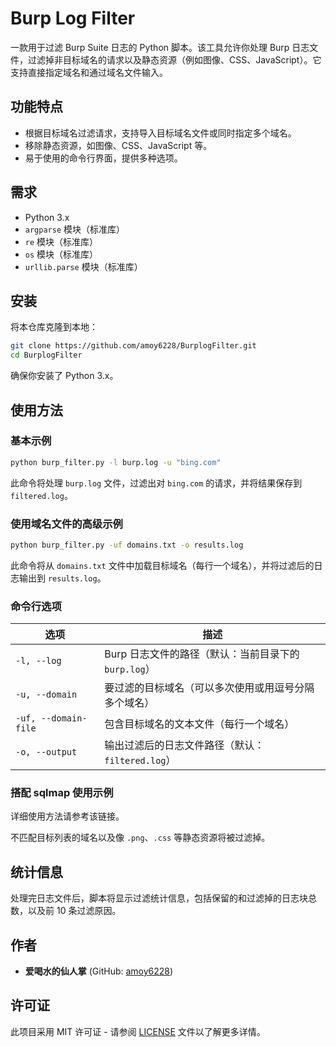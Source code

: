 # Burp Log Filter

一款用于过滤 Burp Suite 日志的 Python 脚本。该工具允许你处理 Burp 日志文件，过滤掉非目标域名的请求以及静态资源（例如图像、CSS、JavaScript）。它支持直接指定域名和通过域名文件输入。

## 功能特点

- 根据目标域名过滤请求，支持导入目标域名文件或同时指定多个域名。
- 移除静态资源，如图像、CSS、JavaScript 等。
- 易于使用的命令行界面，提供多种选项。

## 需求

- Python 3.x
- `argparse` 模块（标准库）
- `re` 模块（标准库）
- `os` 模块（标准库）
- `urllib.parse` 模块（标准库）

## 安装

将本仓库克隆到本地：

```bash
git clone https://github.com/amoy6228/BurplogFilter.git
cd BurplogFilter
```

确保你安装了 Python 3.x。

## 使用方法

### 基本示例

```bash
python burp_filter.py -l burp.log -u "bing.com"
```

此命令将处理 `burp.log` 文件，过滤出对 `bing.com` 的请求，并将结果保存到 `filtered.log`。

### 使用域名文件的高级示例

```bash
python burp_filter.py -uf domains.txt -o results.log
```

此命令将从 `domains.txt` 文件中加载目标域名（每行一个域名），并将过滤后的日志输出到 `results.log`。

### 命令行选项

| 选项                 | 描述                                                 |
| -------------------- | ---------------------------------------------------- |
| `-l, --log`          | Burp 日志文件的路径（默认：当前目录下的 `burp.log`） |
| `-u, --domain`       | 要过滤的目标域名（可以多次使用或用逗号分隔多个域名） |
| `-uf, --domain-file` | 包含目标域名的文本文件（每行一个域名）               |
| `-o, --output`       | 输出过滤后的日志文件路径（默认：`filtered.log`）     |

### 搭配 sqlmap 使用示例

详细使用方法请参考该链接。

不匹配目标列表的域名以及像 `.png`、`.css` 等静态资源将被过滤掉。

## 统计信息

处理完日志文件后，脚本将显示过滤统计信息，包括保留的和过滤掉的日志块总数，以及前 10 条过滤原因。

## 作者

- **爱喝水的仙人掌** (GitHub: [amoy6228](https://github.com/amoy6228))

## 许可证

此项目采用 MIT 许可证 - 请参阅 [LICENSE](https://github.com/amoy6228/BurplogFilter/blob/main/LICENSE) 文件以了解更多详情。
